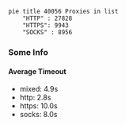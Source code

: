 
```mermaid
pie title 40056 Proxies in list
    "HTTP" : 27828
    "HTTPS": 9943
    "SOCKS" : 8956
```

### Some Info
#### Average Timeout

- mixed: 4.9s
- http: 2.8s
- https: 10.0s
- socks: 8.0s
